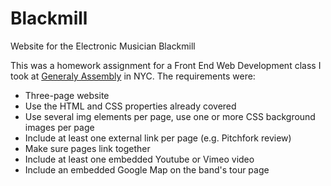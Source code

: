 Blackmill
=========

Website for the Electronic Musician Blackmill

This was a homework assignment for a Front End Web Development class I took at <a href="http://generalassemb.ly">Generaly Assembly</a> in NYC. The requirements were:
<ul>
	<li>Three-page website</li>
	<li>Use the HTML and CSS properties already covered</li>
	<li>Use several img elements per page, use one or more CSS background images per page</li>
	<li>Include at least one external link per page (e.g. Pitchfork review)</li>
	<li>Make sure pages link together</li>
	<li>Include at least one embedded Youtube or Vimeo video</li>
	<li>Include an embedded Google Map on the band's tour page</li>
</ul>
